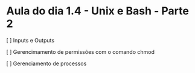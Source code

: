 
# Aula do dia 1.4 - Unix e Bash - Parte 2

[ ] Inputs e Outputs

[ ] Gerencimamento de permissões com o comando chmod

[ ] Gerenciamento de processos

